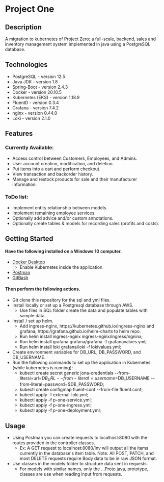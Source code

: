 # Project One

## Description

A migration to kubernetes of Project Zero; a full-scale, backend, sales and inventory management system implemented in java using a PostgreSQL database.

## Technologies

* PostgreSQL - version 12.5
* Java JDK - version 1.8
* Spring-Boot - version 2.4.3
* Docker - version 20.10.5
* Kubernetes (EKS) - version 1.18.9
* FluentD - version 0.3.4
* Grafana - version 7.4.2
* nginx - version 0.44.0
* Loki - version 2.1.0

## Features
### Currently Available:
* Access control between Customers, Employees, and Admins.
* User account creation, modification, and deletion.
* Put items into a cart and perform checkout.
* View transaction and backorder history.
* Manage and restock products for sale and their manufacturer information.

### ToDo list:
* Implement entity relationship between models.
* Implement remaining employee services.
* Optionally add advice and/or custom annotations.
* Optionally create tables & models for recording sales (profits and costs).

## Getting Started
#### Have the following installed on a Windows 10 computer.
* [Docker Desktop](https://desktop.docker.com/win/stable/Docker%20Desktop%20Installer.exe)
  * Enable Kubernetes inside the application.
* [Postman](https://dl.pstmn.io/download/latest/win64)
* [GitBash](https://github.com/git-for-windows/git/releases/download/v2.31.0.windows.1/Git-2.31.0-64-bit.exe)
#### Then perform the following actions.
* Git clone this repository for the sql and yml files.
* Install locally or set up a Postgresql database through AWS.
  * Use files in SQL folder create the data and populate tables with sample data.
* Install / set up helm.
  * Add ingress-nginx, https<span>://k</span>ubernetes.github.io/ingress-nginx</span> and grafana, https<span>://g</span>rafana.github.io/helm-charts to helm repo.
  * Run helm install ingress-nginx ingress-nginx/ingress/ngninx;
  * Run helm install grafana grafana/grafana -f grafanavalues.yml;
  * Run helm install loki grafana/loki -f lokivalues.yml;
* Create environment variables for DB_URL, DB_PASSWORD, and DB_USERNAME.
* Run the following commands to set up the application in Kubernetes (while kubernetes is running):
  * kubectl create secret generic jona-credentials --from-literal=url=$DB_URL --from-literal=username=$DB_USERNAME --from-literal=password=$DB_PASSWORD;
  * kubectl create configmap fluent-conf --from-file fluent.conf;
  * kubectl apply -f external-loki.yml;
  * kubectl apply -f p-one-service.yml;
  * kubectl apply -f p-one-ingress.yml;
  * kubectl apply -f p-one-deployment.yml;

## Usage
* Using Postman you can create requests to localhost:8080 with the routes provided in the controller classes.
  * Ex: A GET request to localhost:8080/inv will output all the items currently in the database's item table.
Note: All POST, PATCH, and most DELETE requests require Body data to be in raw JSON format.
* Use classes in the models folder to structure data sent in requests.
  * For models with similar names, only the ...Proto.java, prototype, classes are use when reading input from requests.
